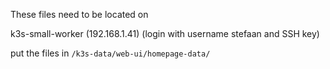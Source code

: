 These files need to be located on

k3s-small-worker (192.168.1.41)
(login with username stefaan and SSH key)

put the files in `/k3s-data/web-ui/homepage-data/`